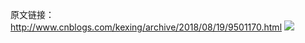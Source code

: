 原文链接：http://www.cnblogs.com/kexing/archive/2018/08/19/9501170.html
![](https://images2018.cnblogs.com/blog/1210268/201808/1210268-20180819142307008-1052335573.png)